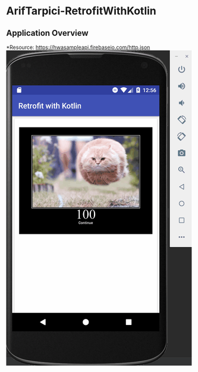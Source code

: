 # ArifTarpici-RetrofitWithKotlin
## Application Overview
*Resource: https://hwasampleapi.firebaseio.com/http.json  
![Alt Text](https://github.com/VBT-Intership/ArifTarpici-RetrofitWithKotlin/blob/master/retrofitVBTInternship.gif)
